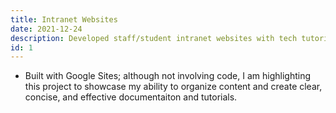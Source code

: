 ```yaml
---
title: Intranet Websites
date: 2021-12-24
description: Developed staff/student intranet websites with tech tutorials & school info; Create video walkthroughs & written tutorials for new software.
id: 1
---
```

- Built with Google Sites; although not involving code, I am highlighting this project to showcase my ability to organize content and create clear, concise, and effective documentaiton and tutorials.